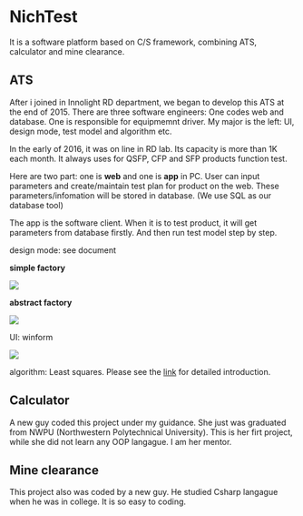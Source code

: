 # NichTest

It is a software platform based on C/S framework, combining ATS, calculator and mine clearance.

## ATS ##

After i joined in Innolight RD department, we began to develop this ATS at the end of 2015. There are three software engineers: One codes web and database. One is responsible for equipmemnt driver. My major is the left: UI, design mode, test model and algorithm etc.

In the early of 2016, it was on line in RD lab. Its capacity is more than 1K each month. It always uses for QSFP, CFP and SFP products function test. 

Here are two part: one is **web** and one is **app** in PC. User can input parameters and create/maintain test plan for product on the web. These parameters/infomation will be stored in database. (We use SQL as our database tool)

The app is the software client. When it is to test product, it will get parameters from database firstly. And then run test model step by step.

design mode:  see document

**simple factory**

![](http://i.imgur.com/JzGmkq2.png)

**abstract factory**

![](http://i.imgur.com/LGhVkoF.png)

UI: winform

![](http://i.imgur.com/38jlGTQ.png)

algorithm: Least squares. Please see the [link](https://github.com/tclxspy/Articles/blob/master/algorithm/MD/%E7%AE%97%E6%B3%95%2303--%E8%AF%A6%E8%A7%A3%E6%9C%80%E5%B0%8F%E4%BA%8C%E4%B9%98%E6%B3%95%E5%8E%9F%E7%90%86%E5%92%8C%E4%BB%A3%E7%A0%81.md) for detailed introduction.

## Calculator ##

A new guy coded this project under my guidance. She just was graduated from NWPU (Northwestern Polytechnical University). This is her firt project, while she did not learn any OOP langague. I am her mentor.

## Mine clearance ##

This project also was coded by a new guy. He studied Csharp langague when he was in college. It is so easy to coding.
